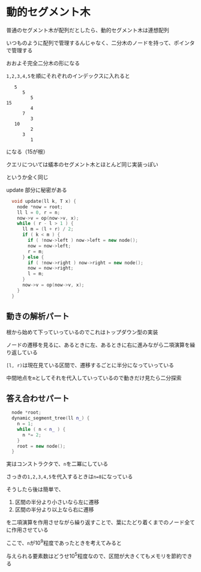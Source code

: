 # 動的セグメント木



普通のセグメント木が配列だとしたら、動的セグメント木は連想配列



いつものように配列で管理するんじゃなく、二分木のノードを持って、ポインタで管理する



おおよそ完全二分木の形になる

`1,2,3,4,5`を順にそれぞれのインデックスに入れると

```
   5
      5
         5
15
         4
      7
         3
   10
         2
      3
         1
```

になる（15が根）



クエリについては蟻本のセグメント木とほとんど同じ実装っぽい

というか全く同じ



update 部分に秘密がある

```cpp
  void update(ll k, T x) {
    node *now = root;
    ll l = 0, r = n;
    now->v = op(now->v, x);
    while ( r - l > 1 ) {
      ll m = (l + r) / 2;
      if ( k < m ) {
        if ( !now->left ) now->left = new node();
        now = now->left;
        r = m;
      } else {
        if ( !now->right ) now->right = new node();
        now = now->right;
        l = m;
      }
      now->v = op(now->v, x);
    }
  }
```



## 動きの解析パート

根から始めて下っていっているのでこれはトップダウン型の実装



ノードの遷移を見るに、あるときに左、あるときに右に進みながら二項演算を繰り返している



`[l, r)`は現在見ている区間で、遷移するごとに半分になっていっている

中間地点を`m`としてそれを代入していっているので動きだけ見たら二分探索





## 答え合わせパート

```cpp
  node *root;
  dynamic_segment_tree(ll n_) {
    n = 1;
    while ( n < n_ ) {
      n *= 2;
    }
    root = new node();
  }
```



実はコンストラクタで、`n`を二冪にしている



さっきの`1,2,3,4,5`を代入するときは`n=8`になっている

そうしたら後は簡単で、

1. 区間の半分より小さいなら左に遷移
2. 区間の半分より以上なら右に遷移

を二項演算を作用させながら繰り返すことで、葉にたどり着くまでのノード全てに作用させている



ここで、`n`が$10^9$程度であったときを考えてみると

与えられる要素数はどうせ$10^5$程度なので、区間が大きくてもメモリを節約できる

